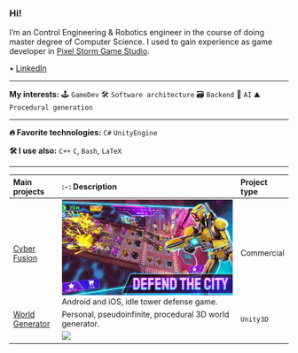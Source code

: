 ### Hi!
I’m an Control Engineering & Robotics engineer in the course of doing master degree of Computer Science.
I used to gain experience as game developer in [Pixel Storm Game Studio](https://pixelstorm.pl/).

 • [LinkedIn](https://www.linkedin.com/in/micha%C5%82-wi%C4%99cek-8286b1206/)

___
**My interests:**
🕹 `GameDev`
🛠 `Software architecture`
🗃 `Backend`
🤖 `AI`
⛰ `Procedural generation`

___
**🔥 Favorite technologies:**
`C#` `UnityEngine`

**🛠 I use also:**
`C++`
`C`,
`Bash`,
`LaTeX`
  
___
| **Main projects** | :-: Description                                     | Project type           |
| :---------------- | :--------------------------------------------------- | :---------------- |
| [Cyber Fusion]    |![](CyberFusion.png) Android and iOS, idle tower defense game. | Commercial |
| [World Generator] | Personal, pseudoinfinite, procedural 3D world generator. | `Unity3D`      |
|                   | ![](https://github.com/wiecek1873/WorldGenerator/blob/main/Docs/MainImage.png)   | |

[Cyber Fusion]: https://play.google.com/store/apps/details?id=com.PixelStorm.CyberPolice2&hl=pl&gl=US
[World Generator]: https://github.com/wiecek1873/WorldGenerator
